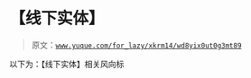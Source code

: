 # 【线下实体】

> 原文：[`www.yuque.com/for_lazy/xkrm14/wd8yix0ut0g3mt89`](https://www.yuque.com/for_lazy/xkrm14/wd8yix0ut0g3mt89)

以下为：【线下实体】相关风向标

